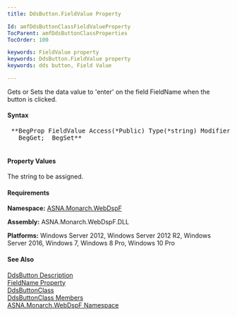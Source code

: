 ```yaml
---
title: DdsButton.FieldValue Property

Id: amfDdsButtonClassFieldValueProperty
TocParent: amfDdsButtonClassProperties
TocOrder: 100

keywords: FieldValue property
keywords: DdsButton.FieldValue property
keywords: dds button, Field Value

---
```


Gets or Sets the data value to 'enter' on the field FieldName when the button is clicked.

#### Syntax
<pre class="syntax"> **BegProp FieldValue Access(*Public) Type(*string) Modifier(*Overrides)
   BegGet;  BegSet** 
      </pre>

#### Property Values
The string to be assigned.

#### Requirements
**Namespace:** [ASNA.Monarch.WebDspF](amfWebDspFNamespace.html)

**Assembly:** ASNA.Monarch.WebDspF.DLL

**Platforms:** Windows Server 2012, Windows Server 2012 R2, Windows Server 2016, Windows 7, Windows 8 Pro, Windows 10 Pro

#### See Also
[DdsButton Description](amfUnderstandingButtons.html)<br /> [FieldName Property](amfDdsButtonClassFieldNameProperty.html)<br /> [DdsButtonClass](amfDdsButtonClass.html) <br /> [DdsButtonClass Members](amfDdsButtonClassMembers.html)<br /> [ASNA.Monarch.WebDspF Namespace](amfWebDspFNamespace.html) 
